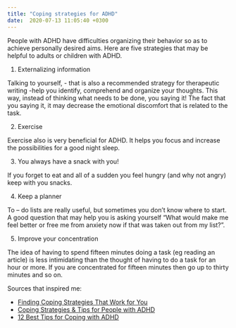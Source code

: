 ```yaml
---
title: "Coping strategies for ADHD"
date:  2020-07-13 11:05:40 +0300
---
```



People with ADHD have difficulties organizing their behavior so as to achieve personally desired aims. Here are five strategies that may be helpful to adults or children with ADHD. 


1. Externalizing information

Talking to yourself, - that is also a recommended strategy for therapeutic writing -help you identify, comprehend and organize your thoughts. This way, instead of thinking what needs to be done, you saying it! The fact that you saying it, it may decrease the emotional discomfort that is related to the task. 


2. Exercise 

Exercise also is very beneficial for ADHD. It helps you focus and increase the possibilities for a good night sleep. 


3. You always have a snack with you!

If you forget to eat and all of a sudden you feel hungry (and why not angry) keep with you snacks. 


4. Keep a planner

To – do lists are really useful, but sometimes you don’t know where to start. A good question that may help you is asking yourself “What would make me feel better or free me from anxiety now if that was taken out from my list?”.


5. Improve your concentration

The idea of having to spend fifteen minutes doing a task (eg reading an article) is less intimidating than the thought of having to do a task for an hour or more. If you are concentrated for fifteen minutes then go up to thirty minutes and so on. 


Sources that inspired me:


- [Finding Coping Strategies That Work for You](https://www.psychologytoday.com/us/blog/rethinking-adult-adhd/202007/adult-adhd-finding-coping-strategies-work-you)
- [Coping Strategies & Tips for People with ADHD](https://careersinpsychology.org/coping-strategies-tips-people-adhd/)
- [12 Best Tips for Coping with ADHD](https://psychcentral.com/blog/12-best-tips-for-coping-with-adhd/)







